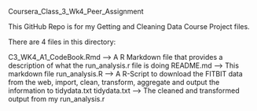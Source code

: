 Coursera_Class_3_Wk4_Peer_Assignment

This GitHub Repo is for my Getting and Cleaning Data Course Project files.

There are 4 files in this directory:

C3_WK4_A1_CodeBook.Rmd --> A R Markdown file that provides a description of what the run_analysis.r file is doing
README.md --> This markdown file
run_analysis.R --> A R-Script to download the FITBIT data from the web, import, clean, transform, aggregate and output the information to tidydata.txt
tidydata.txt --> The cleaned and transformed output from my run_analysis.r

